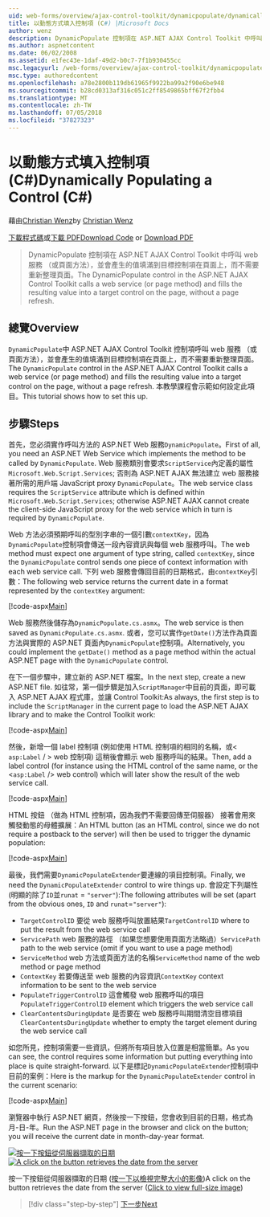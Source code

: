 ```yaml
---
uid: web-forms/overview/ajax-control-toolkit/dynamicpopulate/dynamically-populating-a-control-cs
title: 以動態方式填入控制項 (C#) |Microsoft Docs
author: wenz
description: DynamicPopulate 控制項在 ASP.NET AJAX Control Toolkit 中呼叫 web 服務 （或頁面方法），並會產生的值填滿至 t 的目標控制項...
ms.author: aspnetcontent
ms.date: 06/02/2008
ms.assetid: e1fec43e-1daf-49d2-b0c7-7f1b930455cc
msc.legacyurl: /web-forms/overview/ajax-control-toolkit/dynamicpopulate/dynamically-populating-a-control-cs
msc.type: authoredcontent
ms.openlocfilehash: a78e2800b119db61965f9922ba99a2f90e6be948
ms.sourcegitcommit: b28cd0313af316c051c2ff8549865bff67f2fbb4
ms.translationtype: MT
ms.contentlocale: zh-TW
ms.lasthandoff: 07/05/2018
ms.locfileid: "37827323"
---
```

<a name="dynamically-populating-a-control-c"></a><span data-ttu-id="1013c-103">以動態方式填入控制項 (C#)</span><span class="sxs-lookup"><span data-stu-id="1013c-103">Dynamically Populating a Control (C#)</span></span>
====================
<span data-ttu-id="1013c-104">藉由[Christian Wenz](https://github.com/wenz)</span><span class="sxs-lookup"><span data-stu-id="1013c-104">by [Christian Wenz](https://github.com/wenz)</span></span>

<span data-ttu-id="1013c-105">[下載程式碼](http://download.microsoft.com/download/d/8/f/d8f2f6f9-1b7c-46ad-9252-e1fc81bdea3e/dynamicpopulate0.cs.zip)或[下載 PDF](http://download.microsoft.com/download/b/6/a/b6ae89ee-df69-4c87-9bfb-ad1eb2b23373/dynamicpopulate0CS.pdf)</span><span class="sxs-lookup"><span data-stu-id="1013c-105">[Download Code](http://download.microsoft.com/download/d/8/f/d8f2f6f9-1b7c-46ad-9252-e1fc81bdea3e/dynamicpopulate0.cs.zip) or [Download PDF](http://download.microsoft.com/download/b/6/a/b6ae89ee-df69-4c87-9bfb-ad1eb2b23373/dynamicpopulate0CS.pdf)</span></span>

> <span data-ttu-id="1013c-106">DynamicPopulate 控制項在 ASP.NET AJAX Control Toolkit 中呼叫 web 服務 （或頁面方法），並會產生的值填滿到目標控制項在頁面上，而不需要重新整理頁面。</span><span class="sxs-lookup"><span data-stu-id="1013c-106">The DynamicPopulate control in the ASP.NET AJAX Control Toolkit calls a web service (or page method) and fills the resulting value into a target control on the page, without a page refresh.</span></span>


## <a name="overview"></a><span data-ttu-id="1013c-107">總覽</span><span class="sxs-lookup"><span data-stu-id="1013c-107">Overview</span></span>

<span data-ttu-id="1013c-108">`DynamicPopulate`中 ASP.NET AJAX Control Toolkit 控制項呼叫 web 服務 （或頁面方法），並會產生的值填滿到目標控制項在頁面上，而不需要重新整理頁面。</span><span class="sxs-lookup"><span data-stu-id="1013c-108">The `DynamicPopulate` control in the ASP.NET AJAX Control Toolkit calls a web service (or page method) and fills the resulting value into a target control on the page, without a page refresh.</span></span> <span data-ttu-id="1013c-109">本教學課程會示範如何設定此項目。</span><span class="sxs-lookup"><span data-stu-id="1013c-109">This tutorial shows how to set this up.</span></span>

## <a name="steps"></a><span data-ttu-id="1013c-110">步驟</span><span class="sxs-lookup"><span data-stu-id="1013c-110">Steps</span></span>

<span data-ttu-id="1013c-111">首先，您必須實作呼叫方法的 ASP.NET Web 服務`DynamicPopulate`。</span><span class="sxs-lookup"><span data-stu-id="1013c-111">First of all, you need an ASP.NET Web Service which implements the method to be called by `DynamicPopulate`.</span></span> <span data-ttu-id="1013c-112">Web 服務類別會要求`ScriptService`內定義的屬性`Microsoft.Web.Script.Services`; 否則為 ASP.NET AJAX 無法建立 web 服務接著所需的用戶端 JavaScript proxy `DynamicPopulate`。</span><span class="sxs-lookup"><span data-stu-id="1013c-112">The web service class requires the `ScriptService` attribute which is defined within `Microsoft.Web.Script.Services`; otherwise ASP.NET AJAX cannot create the client-side JavaScript proxy for the web service which in turn is required by `DynamicPopulate`.</span></span>

<span data-ttu-id="1013c-113">Web 方法必須預期呼叫的型別字串的一個引數`contextKey`，因為`DynamicPopulate`控制項會傳送一段內容資訊與每個 web 服務呼叫。</span><span class="sxs-lookup"><span data-stu-id="1013c-113">The web method must expect one argument of type string, called `contextKey`, since the `DynamicPopulate` control sends one piece of context information with each web service call.</span></span> <span data-ttu-id="1013c-114">下列 web 服務會傳回目前的日期格式，由`contextKey`引數：</span><span class="sxs-lookup"><span data-stu-id="1013c-114">The following web service returns the current date in a format represented by the `contextKey` argument:</span></span>

[!code-aspx[Main](dynamically-populating-a-control-cs/samples/sample1.aspx)]

<span data-ttu-id="1013c-115">Web 服務然後儲存為`DynamicPopulate.cs.asmx`。</span><span class="sxs-lookup"><span data-stu-id="1013c-115">The web service is then saved as `DynamicPopulate.cs.asmx`.</span></span> <span data-ttu-id="1013c-116">或者，您可以實作`getDate()`方法作為頁面方法與實際的 ASP.NET 頁面內`DynamicPopulate`控制項。</span><span class="sxs-lookup"><span data-stu-id="1013c-116">Alternatively, you could implement the `getDate()` method as a page method within the actual ASP.NET page with the `DynamicPopulate` control.</span></span>

<span data-ttu-id="1013c-117">在下一個步驟中，建立新的 ASP.NET 檔案。</span><span class="sxs-lookup"><span data-stu-id="1013c-117">In the next step, create a new ASP.NET file.</span></span> <span data-ttu-id="1013c-118">如往常，第一個步驟是加入`ScriptManager`中目前的頁面，即可載入 ASP.NET AJAX 程式庫，並讓 Control Toolkit:</span><span class="sxs-lookup"><span data-stu-id="1013c-118">As always, the first step is to include the `ScriptManager` in the current page to load the ASP.NET AJAX library and to make the Control Toolkit work:</span></span>

[!code-aspx[Main](dynamically-populating-a-control-cs/samples/sample2.aspx)]

<span data-ttu-id="1013c-119">然後，新增一個 label 控制項 (例如使用 HTML 控制項的相同的名稱，或&lt; `asp:Label`  / &gt; web 控制項) 這稍後會顯示 web 服務呼叫的結果。</span><span class="sxs-lookup"><span data-stu-id="1013c-119">Then, add a label control (for instance using the HTML control of the same name, or the &lt;`asp:Label` /&gt; web control) which will later show the result of the web service call.</span></span>

[!code-aspx[Main](dynamically-populating-a-control-cs/samples/sample3.aspx)]

<span data-ttu-id="1013c-120">HTML 按鈕 （做為 HTML 控制項，因為我們不需要回傳至伺服器） 接著會用來觸發動態的母體擴展：</span><span class="sxs-lookup"><span data-stu-id="1013c-120">An HTML button (as an HTML control, since we do not require a postback to the server) will then be used to trigger the dynamic population:</span></span>

[!code-aspx[Main](dynamically-populating-a-control-cs/samples/sample4.aspx)]

<span data-ttu-id="1013c-121">最後，我們需要`DynamicPopulateExtender`要連線的項目控制項。</span><span class="sxs-lookup"><span data-stu-id="1013c-121">Finally, we need the `DynamicPopulateExtender` control to wire things up.</span></span> <span data-ttu-id="1013c-122">會設定下列屬性 (明顯的除了`ID`並`runat` = `"server"`):</span><span class="sxs-lookup"><span data-stu-id="1013c-122">The following attributes will be set (apart from the obvious ones, `ID` and `runat`=`"server"`):</span></span>

- <span data-ttu-id="1013c-123">`TargetControlID` 要從 web 服務呼叫放置結果</span><span class="sxs-lookup"><span data-stu-id="1013c-123">`TargetControlID` where to put the result from the web service call</span></span>
- <span data-ttu-id="1013c-124">`ServicePath` web 服務的路徑 （如果您想要使用頁面方法略過）</span><span class="sxs-lookup"><span data-stu-id="1013c-124">`ServicePath` path to the web service (omit if you want to use a page method)</span></span>
- <span data-ttu-id="1013c-125">`ServiceMethod` web 方法或頁面方法的名稱</span><span class="sxs-lookup"><span data-stu-id="1013c-125">`ServiceMethod` name of the web method or page method</span></span>
- <span data-ttu-id="1013c-126">`ContextKey` 若要傳送至 web 服務的內容資訊</span><span class="sxs-lookup"><span data-stu-id="1013c-126">`ContextKey` context information to be sent to the web service</span></span>
- <span data-ttu-id="1013c-127">`PopulateTriggerControlID` 這會觸發 web 服務呼叫的項目</span><span class="sxs-lookup"><span data-stu-id="1013c-127">`PopulateTriggerControlID` element which triggers the web service call</span></span>
- <span data-ttu-id="1013c-128">`ClearContentsDuringUpdate` 是否要在 web 服務呼叫期間清空目標項目</span><span class="sxs-lookup"><span data-stu-id="1013c-128">`ClearContentsDuringUpdate` whether to empty the target element during the web service call</span></span>

<span data-ttu-id="1013c-129">如您所見，控制項需要一些資訊，但將所有項目放入位置是相當簡單。</span><span class="sxs-lookup"><span data-stu-id="1013c-129">As you can see, the control requires some information but putting everything into place is quite straight-forward.</span></span> <span data-ttu-id="1013c-130">以下是標記`DynamicPopulateExtender`控制項中目前的案例：</span><span class="sxs-lookup"><span data-stu-id="1013c-130">Here is the markup for the `DynamicPopulateExtender` control in the current scenario:</span></span>

[!code-aspx[Main](dynamically-populating-a-control-cs/samples/sample5.aspx)]

<span data-ttu-id="1013c-131">瀏覽器中執行 ASP.NET 網頁，然後按一下按鈕，您會收到目前的日期，格式為月-日-年。</span><span class="sxs-lookup"><span data-stu-id="1013c-131">Run the ASP.NET page in the browser and click on the button; you will receive the current date in month-day-year format.</span></span>


<span data-ttu-id="1013c-132">[![按一下按鈕從伺服器擷取的日期](dynamically-populating-a-control-cs/_static/image2.png)](dynamically-populating-a-control-cs/_static/image1.png)</span><span class="sxs-lookup"><span data-stu-id="1013c-132">[![A click on the button retrieves the date from the server](dynamically-populating-a-control-cs/_static/image2.png)](dynamically-populating-a-control-cs/_static/image1.png)</span></span>

<span data-ttu-id="1013c-133">按一下按鈕從伺服器擷取的日期 ([按一下以檢視完整大小的影像](dynamically-populating-a-control-cs/_static/image3.png))</span><span class="sxs-lookup"><span data-stu-id="1013c-133">A click on the button retrieves the date from the server ([Click to view full-size image](dynamically-populating-a-control-cs/_static/image3.png))</span></span>

> [!div class="step-by-step"]
> [<span data-ttu-id="1013c-134">下一步</span><span class="sxs-lookup"><span data-stu-id="1013c-134">Next</span></span>](dynamically-populating-a-control-using-javascript-code-cs.md)
